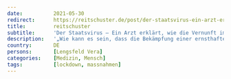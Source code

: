 ```yaml
---
date:          2021-05-30
redirect:      https://reitschuster.de/post/der-staatsvirus-ein-arzt-erklaert-wie-die-vernunft-im-lockdown-starb/
title:         reitschuster
subtitle:      'Der Staatsvirus – Ein Arzt erklärt, wie die Vernunft im Lockdown starb'
description:   '„Wie kann es sein, dass die Bekämpfung einer ernsthaften, aber keineswegs außergewöhnlich tödlichen Infektionskrankheit zu einer Verwerfung führt, die unser Land traumatisiert und zutiefst spaltet?“ Vera Lengsfeld über Gunter Franks neues Buch "Der Staatsvirus".'
country:       DE
persons:       [Lengsfeld Vera]
categories:    [Medizin, Mensch]
tags:          [lockdown, massnahmen]
---
```

